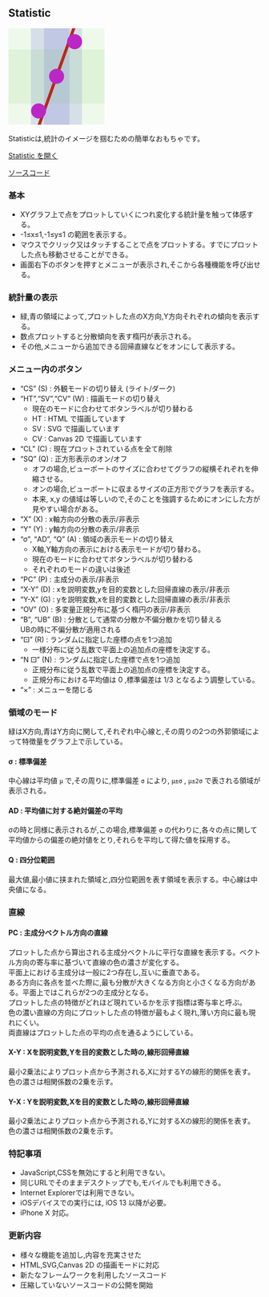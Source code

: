 ## Statistic

![Statistic](resources/icon.png "Statistic")

Statisticは,統計のイメージを掴むための簡単なおもちゃです。

[Statistic を開く](https://akimikimikimikimikimikimika.github.io/Statistic/Statistic.html "Statistic")  

[ソースコード](https://github.com/akimikimikimikimikimikimika/Statistic/ "ソースコード")


### 基本
- XYグラフ上で点をプロットしていくにつれ変化する統計量を触って体感する。
- -1≤x≤1,-1≤y≤1 の範囲を表示する。
- マウスでクリック又はタッチすることで点をプロットする。すでにプロットした点も移動させることができる。
- 画面右下のボタンを押すとメニューが表示され,そこから各種機能を呼び出せる。

### 統計量の表示

- 緑,青の領域によって,プロットした点のX方向,Y方向それぞれの傾向を表示する。
- 数点プロットすると分散傾向を表す楕円が表示される。
- その他,メニューから追加できる回帰直線などをオンにして表示する。

### メニュー内のボタン
- “CS” (S) : 外観モードの切り替え (ライト/ダーク)
- “HT”,“SV”,“CV” (W) : 描画モードの切り替え
	* 現在のモードに合わせてボタンラベルが切り替わる
	* HT : HTML で描画しています
	* SV : SVG で描画しています
	* CV : Canvas 2D で描画しています
- “CL” (C) : 現在プロットされている点を全て削除
- “SQ” (Q) : 正方形表示のオン/オフ
	* オフの場合,ビューポートのサイズに合わせてグラフの縦横それぞれを伸縮させる。
	* オンの場合,ビューポートに収まるサイズの正方形でグラフを表示する。
	* 本来, x,y の値域は等しいので,そのことを強調するためにオンにした方が見やすい場合がある。
- “X” (X) : x軸方向の分散の表示/非表示
- “Y” (Y) : y軸方向の分散の表示/非表示
- “σ”, “AD”, “Q” (A) : 領域の表示モードの切り替え
	* X軸,Y軸方向の表示における表示モードが切り替わる。
	* 現在のモードに合わせてボタンラベルが切り替わる
	* それぞれのモードの違いは後述
- “PC” (P) : 主成分の表示/非表示
- “X-Y” (D) : xを説明変数,yを目的変数とした回帰直線の表示/非表示
- “Y-X” (G) : yを説明変数,xを目的変数とした回帰直線の表示/非表示
- “OV” (O) : 多変量正規分布に基づく楕円の表示/非表示
- “B”, “UB” (B) : 分散として通常の分散か不偏分散かを切り替える  
	UBの時に不偏分散が適用される
- “⚀” (R) : ランダムに指定した座標の点を1つ追加
	* 一様分布に従う乱数で平面上の追加点の座標を決定する。
- “N ⚀” (N) : ランダムに指定した座標で点を1つ追加
	* 正規分布に従う乱数で平面上の追加点の座標を決定する。  
	* 正規分布における平均値は 0 ,標準偏差は 1/3 となるよう調整している。
- “×” : メニューを閉じる

### 領域のモード

緑はX方向,青はY方向に関して,それぞれ中心線と,その周りの2つの外郭領域によって特徴量をグラフ上で示している。
#### σ : 標準偏差  
中心線は平均値 `μ` で,その周りに,標準偏差 `σ` により, `μ±σ` , `μ±2σ` で表される領域が表示される。
#### AD : 平均値に対する絶対偏差の平均  
σの時と同様に表示されるが,この場合,標準偏差 `σ` の代わりに,各々の点に関して平均値からの偏差の絶対値をとり,それらを平均して得た値を採用する。
#### Q : 四分位範囲  
最大値,最小値に挟まれた領域と,四分位範囲を表す領域を表示する。中心線は中央値になる。

### 直線

#### PC : 主成分ベクトル方向の直線
プロットした点から算出される主成分ベクトルに平行な直線を表示する。ベクトル方向の寄与率に基づいて直線の色の濃さが変化する。  
平面上における主成分は一般に2つ存在し,互いに垂直である。  
ある方向に各点を並べた際に,最も分散が大きくなる方向と小さくなる方向がある。平面上ではこれらが2つの主成分となる。  
プロットした点の特徴がどれほど現れているかを示す指標は寄与率と呼ぶ。  
色の濃い直線の方向にプロットした点の特徴が最もよく現れ,薄い方向に最も現れにくい。  
両直線はプロットした点の平均の点を通るようにしている。
#### X-Y : Xを説明変数,Yを目的変数とした時の,線形回帰直線  
最小2乗法によりプロット点から予測される,Xに対するYの線形的関係を表す。  
色の濃さは相関係数の2乗を示す。
#### Y-X : Yを説明変数,Xを目的変数とした時の,線形回帰直線  
最小2乗法によりプロット点から予測される,Yに対するXの線形的関係を表す。  
色の濃さは相関係数の2乗を示す。

### 特記事項
- JavaScript,CSSを無効にすると利用できない。
- 同じURLでそのままデスクトップでも,モバイルでも利用できる。
- Internet Explorerでは利用できない。
- iOSデバイスでの実行には, iOS 13 以降が必要。
- iPhone X 対応。

### 更新内容

- 様々な機能を追加し,内容を充実させた
- HTML,SVG,Canvas 2D の描画モードに対応
- 新たなフレームワークを利用したソースコード
- 圧縮していないソースコードの公開を開始